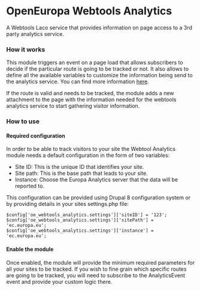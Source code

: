 # OpenEuropa Webtools Analytics

A Webtools Laco service that provides information on page access to a 3rd party analytics service.

### How it works

This module triggers an event on a page load that allows subscribers to decide if the particular
route is going to be tracked or not. It also allows to define all the available variables to customize the information
being send to the analytics service.
You can find more information [here](http://ec.europa.eu/ipg/services/analytics/).

If the route is valid and needs to be tracked, the module adds a new attachment to the page with the information
needed for the webtools analytics service to start gathering visitor information.

### How to use

#### Required configuration

In order to be able to track visitors to your site the Webtool Analytics module needs a default configuration in the form of two variables:

* Site ID: This is the unique ID that identifies your site.
* Site path: This is the base path that leads to your site.
* Instance: Choose the Europa Analytics server that the data will be reported to.

This configuration can be provided using Drupal 8 configuration system or by providing details in your sites settings.php file:

```
$config['oe_webtools_analytics.settings']['siteID'] = '123';
$config['oe_webtools_analytics.settings']['sitePath'] = 'ec.europa.eu';
$config['oe_webtools_analytics.settings']['instance'] = 'ec.europa.eu';

```

#### Enable the module

Once enabled, the module will provide the minimum required parameters for all your sites to be tracked.
If you wish to fine grain which specific routes are going to be tracked, you will need to subscribe
to the AnalyticsEvent event and provide your custom logic there.
